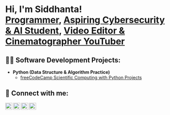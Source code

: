 <h1>Hi, I'm Siddhanta! <br/><a href="https://github.com/sianshrestha">Programmer</a>, <a href="https://www.linkedin.com/in/sianshrestha/">Aspiring Cybersecurity & AI Student</a>, <a href="https://www.youtube.com/@sianshrestha">Video Editor & Cinematographer YouTuber</a></h1>

<h2>👨‍💻 Software Development Projects:</h2>

- <b>Python (Data Structure & Algorithm Practice)</b>
  - [freeCodeCamp Scientific Computing with Python Projects](https://github.com/sianshrestha/Freecodecamp-Scientific-Computing-with-Python-Project)


<h2> 🤳 Connect with me:</h2>

[<img align="left" alt="Sian | YouTube" width="22px" src="https://cdn.jsdelivr.net/npm/simple-icons@v3/icons/youtube.svg" />][youtube]
[<img align="left" alt="Sian | Twitter" width="22px" src="https://cdn.jsdelivr.net/npm/simple-icons@v3/icons/twitter.svg" />][twitter]
[<img align="left" alt="Sian | LinkedIn" width="22px" src="https://cdn.jsdelivr.net/npm/simple-icons@v3/icons/linkedin.svg" />][linkedin]
[<img align="left" alt="Sian | Instagram" width="22px" src="https://cdn.jsdelivr.net/npm/simple-icons@v3/icons/instagram.svg" />][instagram]

[twitter]: https://twitter.com/sianshrestha
[youtube]: https://www.youtube.com/@sianshrestha
[instagram]: https://www.instagram.com/sianshrestha/
[linkedin]: https://linkedin.com/in/sianshrestha
